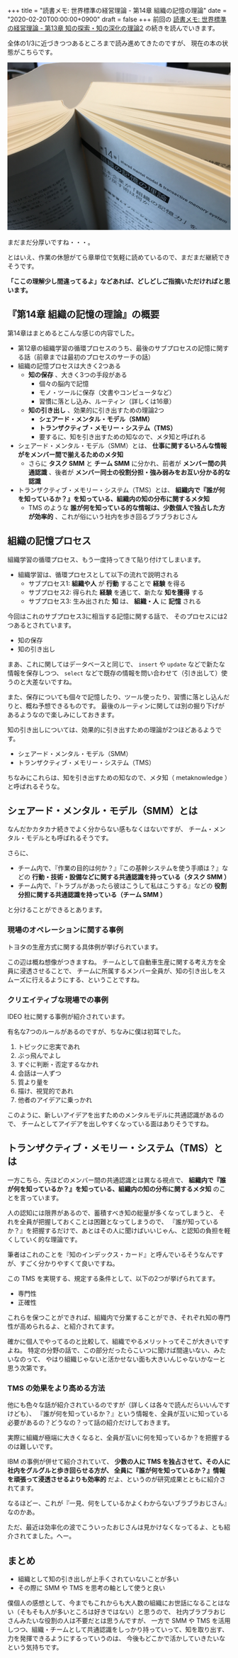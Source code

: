 +++
title = "読書メモ: 世界標準の経営理論 - 第14章 組織の記憶の理論"
date = "2020-02-20T00:00:00+0900"
draft = false
+++
前回の [読書メモ: 世界標準の経営理論 - 第13章 知の探索・知の深化の理論2](/biz/20200219/) の続きを読んでいきます。

全体の1/3に近づきつつあるところまで読み進めてきたのですが、
現在の本の状態がこちらです。

![14章まで読み進めた絵](/img/2020/02/theory14-01.jpg)

まだまだ分厚いですね・・・。

とはいえ、作業の休憩がてら章単位で気軽に読めているので、まだまだ継続できそうです。

**「ここの理解少し間違ってるよ」などあれば、どしどしご指摘いただければと思います。**



## 『第14章 組織の記憶の理論』の概要

第14章はまとめるとこんな感じの内容でした。

- 第12章の組織学習の循環プロセスのうち、最後のサブプロセスの記憶に関する話（前章までは最初のプロセスのサーチの話）
- 組織の記憶プロセスは大きく2つある
    - **知の保存** 、大きく3つの手段がある
        - 個々の脳内で記憶
        - モノ・ツールに保存（文書やコンピュータなど）
        - 習慣に落とし込み、ルーティン（詳しくは16章）
    - **知の引き出し** 、効果的に引き出すための理論2つ
        - **シェアード・メンタル・モデル（SMM）**
        - **トランザクティブ・メモリー・システム（TMS）**
        - 要するに、知を引き出すための知なので、メタ知と呼ばれる
- シェアード・メンタル・モデル（SMM）とは、 **仕事に関するいろんな情報がをメンバー間で揃えるためのメタ知**
    - さらに **タスク SMM** と **チーム SMM** に分かれ、前者が **メンバー間の共通認識** 、後者が **メンバー同士の役割分担・強み弱みをお互い分かる的な認識**
- トランザクティブ・メモリー・システム（TMS）とは、 **組織内で『誰が何を知っているか？』を知っている、組織内の知の分布に関するメタ知**
    - TMS のような **誰が何を知っている的な情報は、少数個人で独占した方が効率的** 、これが俗にいう社内を歩き回るブラブラおじさん



## 組織の記憶プロセス

組織学習の循環プロセス、もう一度持ってきて貼り付けてしまいます。

- 組織学習は、循環プロセスとして以下の流れで説明される
    - サブプロセス1: **組織や人** が **行動** することで **経験** を得る
    - サブプロセス2: 得られた **経験** を通じて、新たな **知を獲得** する
    - サブプロセス3: 生み出された **知** は、 **組織・人** に **記憶** される

今回はこれのサブプロセス3に相当する記憶に関する話で、
そのプロセスには2つあるとされています。

- 知の保存
- 知の引き出し

まあ、これに関してはデータベースと同じで、 `insert` や `update` などで新たな情報を保存しつつ、
`select` などで既存の情報を問い合わせて（引き出して）使うのと大差ないですね。

また、保存についても個々で記憶したり、ツール使ったり、習慣に落とし込んだりと、概ね予想できるものです。
最後のルーティンに関しては別の掘り下げがあるようなので楽しみにしておきます。

知の引き出しについては、効果的に引き出すための理論が2つほどあるようです。

- シェアード・メンタル・モデル（SMM）
- トランザクティブ・メモリー・システム（TMS）

ちなみにこれらは、知を引き出すための知なので、メタ知（ metaknowledge ）と呼ばれるそうな。



##  シェアード・メンタル・モデル（SMM）とは

なんだかカタカナ続きでよく分からない感もなくはないですが、
チーム・メンタル・モデルとも呼ばれるそうです。

さらに、

- チーム内で、『作業の目的は何か？』『この基幹システムを使う手順は？』などの **行動・技術・設備などに関する共通認識を持っている（タスク SMM ）**
- チーム内で、『トラブルがあったら彼はこうして私はこうする』などの **役割分担に関する共通認識を持っている（チーム SMM ）**

と分けることができるとあります。

### 現場のオペレーションに関する事例

トヨタの生産方式に関する具体例が挙げられています。

この辺は概ね想像がつきますね。
チームとして自動車生産に関する考え方を全員に浸透させることで、
チームに所属するメンバー全員が、知の引き出しをスムーズに行えるようにする、ということですね。

### クリエイティブな現場での事例

IDEO 社に関する事例が紹介されています。

有名な7つのルールがあるのですが、ちなみに僕は初耳でした。

1. トピックに忠実であれ
2. ぶっ飛んでよし
3. すぐに判断・否定するなかれ
4. 会話は一人ずつ
5. 質より量を
6. 描け、視覚的であれ
7. 他者のアイデアに乗っかれ

このように、新しいアイデアを出すためのメンタルモデルに共通認識があるので、
チームとしてアイデアを出しやすくなっている面はありそうですね。



## トランザクティブ・メモリー・システム（TMS）とは

一方こちら、先ほどのメンバー間の共通認識とは異なる視点で、
**組織内で『誰が何を知っているか？』を知っている、組織内の知の分布に関するメタ知** のことを言っています。

人の認知には限界があるので、蓄積すべき知の総量が多くなってしまうと、
それを全員が把握しておくことは困難となってしまうので、
『誰が知っているか？』を把握するだけで、あとはその人に聞けばいいじゃん、と認知の負担を軽くしていく的な理論です。

筆者はこれのことを『知のインデックス・カード』と呼んでいるそうなんですが、すごく分かりやすくて良いですね。

この TMS を実現する、規定する条件として、以下の2つが挙げられてます。

- 専門性
- 正確性

これらを保つことができれば、組織内で分業することができ、それぞれ知の専門性が高められるよ、と紹介されてます。

確かに個人でやってるのと比較して、組織でやるメリットってそこが大きいですよね。
特定の分野の話で、この部分だったらこいつに聞けば間違いない、みたいなのって、
やはり組織じゃないと活かせない面も大きいんじゃないかなーと思う次第です。

### TMS の効果をより高める方法

他にも色々な話が紹介されているのですが（詳しくは各々で読んだらいいんですけども）、
『誰が何を知っているか？』という情報を、全員が互いに知っている必要があるの？どうなの？って話の紹介だけしておきます。

実際に組織が極端に大きくなると、全員が互いに何を知っているか？を把握するのは難しいです。

IBM の事例が併せて紹介されていて、
**少数の人に TMS を独占させて、その人に社内をグルグルと歩き回らせる方が、
全員に『誰が何を知っているか？』情報を頑張って浸透させるよりも効率的** だよ、というのが研究成果とともに紹介されてます。

なるほどー、これが『一見、何をしているかよくわからないブラブラおじさん』なのかあ。

ただ、最近は効率化の波でこういったおじさんは見かけなくなってるよ、とも紹介されてました。へー。



## まとめ

- 組織として知の引き出しが上手くされていないことが多い
- その際に SMM や TMS を思考の軸として使うと良い

僕個人の感想として、今までもこれからも大人数の組織にお世話になることはない（そもそも人が多いところは好きではない）と思うので、
社内ブラブラおじさんみたいな役割の人は不要だとは思うんですが、
一方で SMM や TMS を活用しつつ、組織・チームとして共通認識をしっかり持っていって、知を取り出す、力を発揮できるようにするっていうのは、
今後もどこかで活かしていきたいなという気持ちです。